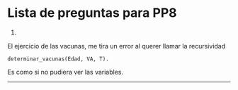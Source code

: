 # Lista de preguntas para PP8

1. 
El ejercicio de las vacunas, me tira un error al querer llamar la recursividad
```
determinar_vacunas(Edad, VA, T).
```
Es como si no pudiera ver las variables.

---
